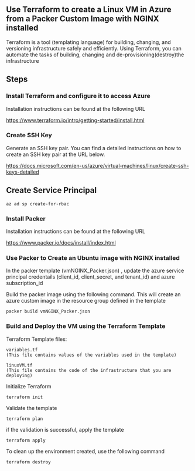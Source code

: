 
## Use Terraform to create a Linux VM in Azure from a Packer Custom Image with NGINX installed

Terraform is a tool (templating language) for building, changing, and versioning infrastructure safely and efficiently. Using Terraform, you can automate the tasks of building, changing and de-provisioning(destroy)the infrastructure

## Steps

### Install Terraform and configure it to access Azure

Installation instructions can be found at the following URL

https://www.terraform.io/intro/getting-started/install.html

### Create SSH Key

Generate an SSH key pair. You can find a detailed instructions on how to create an SSH key pair at the URL below. 

https://docs.microsoft.com/en-us/azure/virtual-machines/linux/create-ssh-keys-detailed

## Create Service Principal

`az ad sp create-for-rbac`

### Install Packer

Installation instructions can be found at the following URL

https://www.packer.io/docs/install/index.html

### Use Packer to Create an Ubuntu image with NGINX installed

In the packer template (vmNGINX_Packer.json) , update the azure service principal credentails (client_id, client_secret, and tenant_id) and azure subscription_id

Build the packer image using the following command. This will create an azure custom image in the resource group defined in the template

`packer build vmNGINX_Packer.json`

### Build and Deploy the VM using the Terraform Template

Terraform Template files:
    
    variables.tf 
    (This file contains values of the variables used in the template)
    
    linuxVM.tf  
    (This file contains the code of the infrastructure that you are deploying)

Initialize Terraform 

`terraform init`

Validate the template 

`terraform plan`

if the validation is successful, apply the template

`terraform apply`

To clean up the environment created, use the following command

`terraform destroy`





